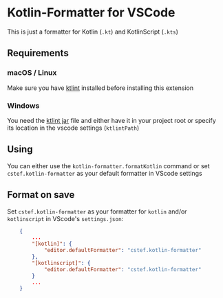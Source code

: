 # Kotlin-Formatter for VSCode

This is just a formatter for Kotlin (`.kt`) and KotlinScript (`.kts`)

## Requirements

### macOS / Linux

Make sure you have [ktlint](https://github.com/pinterest/ktlint#installation) installed before installing this extension

### Windows

You need the [ktlint jar](https://github.com/pinterest/ktlint/releases) file and either have it in your project root or specify its location in the vscode settings (`ktlintPath`)


## Using

You can either use the `kotlin-formatter.formatKotlin` command or set `cstef.kotlin-formatter` as your default formatter in VScode settings

## Format on save

Set `cstef.kotlin-formatter` as your formatter for `kotlin` and/or `kotlinscript` in VScode's `settings.json`:

```json
    {
        ...
        "[kotlin]": {
            "editor.defaultFormatter": "cstef.kotlin-formatter"
        },
        "[kotlinscript]": {
            "editor.defaultFormatter": "cstef.kotlin-formatter"
        }
        ...
    }
```
